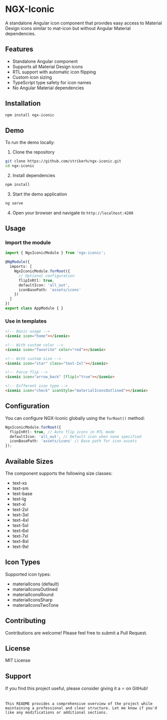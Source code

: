 # NGX-Iconic

A standalone Angular icon component that provides easy access to Material Design icons similar to mat-icon but without Angular Material dependencies.

## Features

- Standalone Angular component
- Supports all Material Design icons
- RTL support with automatic icon flipping
- Custom icon sizing
- TypeScript type safety for icon names
- No Angular Material dependencies

## Installation

```bash
npm install ngx-iconic
```

## Demo

To run the demo locally:

1. Clone the repository
```bash
git clone https://github.com/strikerh/ngx-iconic.git
cd ngx-iconic
```

2. Install dependencies
```bash 
npm install
```

3. Start the demo application
```bash
ng serve
```

4. Open your browser and navigate to `http://localhost:4200`

## Usage

### Import the module

```typescript
import { NgxIconicModule } from 'ngx-iconic';

@NgModule({
  imports: [
    NgxIconicModule.forRoot({
      // Optional configuration
      flipInRtl: true,
      defaultIcon: 'all_out',
      iconBasePath: 'assets/icons'
    })
  ]
})
export class AppModule { }
```

### Use in templates

```html
<!-- Basic usage -->
<iconic icon="home"></iconic>

<!-- With custom color -->
<iconic icon="favorite" color="red"></iconic>

<!-- With custom size -->
<iconic icon="star" class="text-2xl"></iconic>

<!-- Force flip -->
<iconic icon="arrow_back" [flip]="true"></iconic>

<!-- Different icon type -->
<iconic icon="check" iconStyle="materialIconsOutlined"></iconic>
```

## Configuration

You can configure NGX-Iconic globally using the `forRoot()` method:

```typescript
NgxIconicModule.forRoot({
  flipInRtl: true, // Auto flip icons in RTL mode
  defaultIcon: 'all_out', // Default icon when none specified
  iconBasePath: 'assets/icons' // Base path for icon assets
});
```

## Available Sizes

The component supports the following size classes:
- text-xs
- text-sm
- text-base
- text-lg
- text-xl
- text-2xl
- text-3xl
- text-4xl
- text-5xl
- text-6xl
- text-7xl
- text-8xl
- text-9xl

## Icon Types

Supported icon types:
- materialIcons (default)
- materialIconsOutlined
- materialIconsRound
- materialIconsSharp
- materialIconsTwoTone

## Contributing

Contributions are welcome! Please feel free to submit a Pull Request.

## License

MIT License

## Support

If you find this project useful, please consider giving it a ⭐️ on GitHub!
```

This README provides a comprehensive overview of the project while maintaining a professional and clear structure. Let me know if you'd like any modifications or additional sections.
